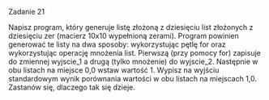 Zadanie 21

Napisz program, który generuje listę złożoną z dziesięciu list złożonych z dziesięciu zer (macierz 10x10 wypełnioną zerami). Program powinien generować te listy na dwa sposoby: wykorzystując pętlę for oraz wykorzystując operację mnożenia list. Pierwszą (przy pomocy for) zapisuje do zmiennej wyjscie_1 a drugą (tylko mnożenie) do wyjscie_2. Następnie w obu listach na miejsce 0,0 wstaw wartość 1. Wypisz na wyjściu standardowym wynik porównania wartości w obu listach na miejscach 1,0. Zastanów się, dlaczego tak się dzieje.
